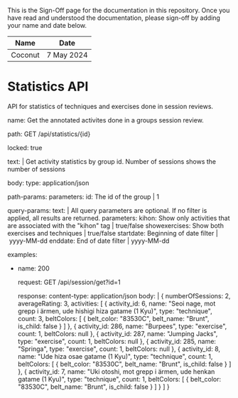 <!-- sign-off-sheet:start -->
<!-- sign-off-cadence:1 month -->

This is the Sign-Off page for the documentation in this repository. Once you have read
and understood the documentation, please sign-off by adding your name and date below.

| Name          | Date            |
|--|--|
| Coconut | 7 May 2024 |
<!-- sign-off-sheet:end -->

# Statistics API

API for statistics of techniques and exercises done in session reviews.

<api>
name: Get the annotated activites done in a groups session review.

path: GET /api/statistics/{id}

locked: true

text: |
    Get activity statistics by group id. Number of sessions shows the number of sessions 

body:
    type: application/json


path-params:
    parameters:
        id: The id of the group | 1

query-params:
    text: |
        All query parameters are optional. If no filter is applied, all results are returned.
    parameters:
        kihon: Show only activities that are associated with the "kihon" tag | true/false
        showexercises: Show both exercises and techniques | true/false
        startdate: Beginning of date filter | yyyy-MM-dd
        enddate: End of date filter | yyyy-MM-dd

examples:
  - name: 200

    request: GET /api/session/get?id=1

    response:
        content-type: application/json
        body: |
            {
                numberOfSessions: 2,
                averageRating: 3,
                activities: [
                    {
                        activity_id: 6,
                        name: "Seoi nage, mot grepp i ärmen, ude hishigi hiza gatame (1 Kyu)",
                        type: "technique",
                        count: 3,
                        beltColors: [
                            {
                            belt_color: "83530C",
                            belt_name: "Brunt",
                            is_child: false
                            }
                        ]
                    },
                    {
                        activity_id: 286,
                        name: "Burpees",
                        type: "exercise",
                        count: 1,
                        beltColors: null
                    },
                    {
                        activity_id: 287,
                        name: "Jumping Jacks",
                        type: "exercise",
                        count: 1,
                        beltColors: null
                    },
                    {
                        activity_id: 285,
                        name: "Springa",
                        type: "exercise",
                        count: 1,
                        beltColors: null
                    },
                    {
                        activity_id: 8,
                        name: "Ude hiza osae gatame (1 Kyu)",
                        type: "technique",
                        count: 1,
                        beltColors: [
                            {
                                belt_color: "83530C",
                                belt_name: "Brunt",
                                is_child: false
                            }
                        ]
                    },
                    {
                        activity_id: 7,
                        name: "Uki otoshi, mot grepp i ärmen, ude henkan gatame (1 Kyu)",
                        type: "technique",
                        count: 1,
                        beltColors: [
                            {
                                belt_color: "83530C",
                                belt_name: "Brunt",
                                is_child: false
                             }
                        ]
                    }
                ]
            }
</api>
